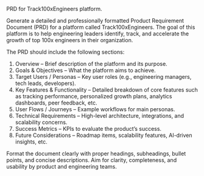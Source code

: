 PRD for Track100xEngineers platform.

Generate a detailed and professionally formatted Product Requirement Document (PRD) for a platform called Track100xEngineers. The goal of this platform is to help engineering leaders identify, track, and accelerate the growth of top 100x engineers in their organization.

The PRD should include the following sections:
1. Overview – Brief description of the platform and its purpose.
2. Goals & Objectives – What the platform aims to achieve.
3. Target Users / Personas – Key user roles (e.g., engineering managers, tech leads, developers).
4. Key Features & Functionality – Detailed breakdown of core features such as tracking performance, personalized growth plans, analytics dashboards, peer feedback, etc.
5. User Flows / Journeys – Example workflows for main personas.
6. Technical Requirements – High-level architecture, integrations, and scalability concerns.
7. Success Metrics – KPIs to evaluate the product’s success.
8. Future Considerations – Roadmap items, scalability features, AI-driven insights, etc.

Format the document clearly with proper headings, subheadings, bullet points, and concise descriptions. Aim for clarity, completeness, and usability by product and engineering teams.
